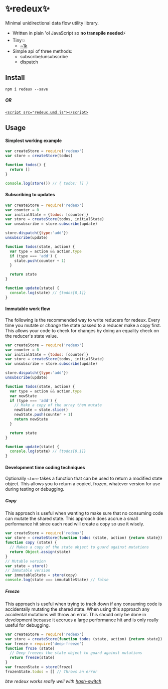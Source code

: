 # ✨redeux✨
Minimal unidirectional data flow utility library.

- Written in plain 'ol JavaScript so **no transpile needed**⚡️
- Tiny💥
    - [~1k](https://github.com/kristoferjoseph/redeux/blob/master/index.js)
- Simple api of three methods:
    - subscribe/unsubscribe
    - dispatch

## Install

`npm i redeux --save`

##### OR

[`<script src="redeux.umd.js"></script>`](https://github.com/kristoferjoseph/redeux/blob/master/example.html)

## Usage

#### Simplest working example

```js
var createStore = require('redeux')
var store = createStore(todos)

function todos() {
  return []
}

console.log(store()) // { todos: [] }
```

#### Subscribing to updates

```js
var createStore = require('redeux')
var counter = 0
var initialState = {todos: [counter]}
var store = createStore(todos, initialState)
var unsubscribe = store.subscribe(update)

store.dispatch({type:'add'})
unsubscribe(update)

function todos(state, action) {
  var type = action && action.type
  if (type === 'add') {
    state.push(counter + 1)
  }

  return state
}

function update(state) {
  console.log(state) // {todos[0,1]}
}
```

#### Immutable work flow

The following is the recommended way to write reducers for redeux.
Every time you mutate or *change* the state passed to a reducer make a copy first. This allows your code to check for changes by doing an equality check on the reducer's state value.

```js
var createStore = require('redeux')
var counter = 0
var initialState = {todos: [counter]}
var store = createStore(todos, initialState)
var unsubscribe = store.subscribe(update)

store.dispatch({type:'add'})
unsubscribe(update)

function todos(state, action) {
  var type = action && action.type
  var newState
  if (type === 'add') {
    // Make a copy of the array then mutate
    newState = state.slice()
    newState.push(counter + 1)
    return newState
  }

  return state
}

function update(state) {
  console.log(state) // {todos[0,1]}
}
```
#### Development time coding techniques

Optionally `store`  takes a function that can be used to return a modified state object.
This allows you to return a copied, frozen, whatever version for use during testing or debugging.

##### Copy

This approach is useful when wanting to make sure that no consuming code can mutate the shared state.
This approach does accrue a small performance hit since each read will create a copy so use it wisely.

```js
var createStore = require('redeux')
var store = createStore(function todos (state, action) {return state})
function copy (state) {
  // Makes a copy of the state object to guard against mutations
  return Object.assign(state)
}
// Mutable version
var state = store()
// Immutable version
var immutableState = store(copy)
console.log(state === immutableState) // false
```

##### Freeze

This approach is useful when trying to track down if any consuming code is accidentally mutating the shared state.
When using this approach any accidental mutations will throw an error.
This should only be done in development because it accrues a large performance hit and is only really useful for debugging.

```js
var createStore = require('redeux')
var store = createStore(function todos (state, action) {return state})
var freeze = require('deep-freeze')
function froze (state)
  // Deep freezes the state object to guard against mutations
  return freeze(state)
}
var frozenState = store(froze)
frozenState.todos = [] // Throws an error
```
_btw redeux works really well with [hash-switch](https://github.com/kristoferjoseph/hash-switch)_

